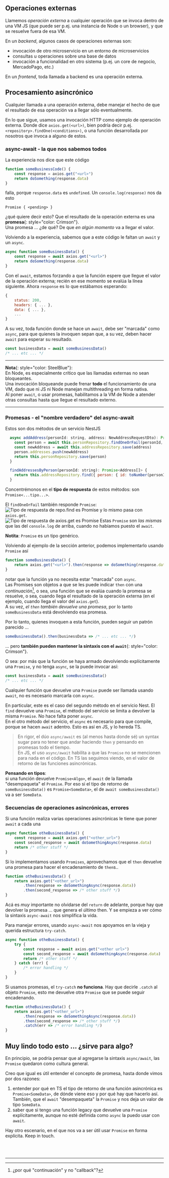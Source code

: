 ## Operaciones externas
Llamemos _operación externa_ a cualquier operación que se invoca dentro de una VM JS (que puede ser p.ej. una instancia de Node o un browser), y que se resuelve fuera de esa VM.

En un _backend_, algunos casos de operaciones externas son:
- invocación de otro microservicio en un entorno de microservicios
- consultas u operaciones sobre una base de datos
- invocación a funcionalidad en otro sistema (p.ej. un core de negocio, MercadoPago, etc.)

En un _frontend_, toda llamada a backend es una operación externa.


## Procesamiento asincrónico
Cualquier llamada a una operación externa, debe manejar el hecho de que el resultado de esa operación va a llegar sólo eventualmente.

En lo que sigue, usamos una invocación HTTP como ejemplo de operación externa. Donde dice `axios.get(<url>)`, bien podría decir p.ej. `<repository>.findOne(<conditions>)`, o una función desarrollada por nosotros que invoca a alguno de estos.

### async-await - la que nos sabemos todos
La experiencia nos dice que este código
``` javascript
function someBusinessCode() {
    const response = axios.get("<url>")
    return doSomething(response.data)
}
```
falla, porque `response.data` es `undefined`. Un `console.log(response)` nos da esto
```
Promise { <pending> }
``` 
¿qué quiere decir esto? Que el resultado de la operación externa es una **promesa**{: style="color: Crimson"}.  
Una promesa ... ¿de qué? De que _en algún momento_ va a llegar el valor. 

Volviendo a la experiencia, sabemos que a este código le faltan un `await` y un `async`.
``` javascript
async function someBusinessData() {
    const response = await axios.get("<url>")
    return doSomething(response.data)
}
```
Con el `await`, estamos forzando a que la función espere que llegue el valor de la operación externa; recién en ese momento se evalúa la línea siguiente. 
Ahora `response` es lo que estábamos esperando:
``` javascript
{
    status: 200,
    headers: { ... },
    data: { ... },
    ...
}
```
A su vez, toda función donde se hace un `await`, debe ser "marcada" como `async`, para que quienes la invoquen sepan que, a su vez, deben hacer `await` para esperar su resultado.
``` javascript
const businessData = await someBusinessData()
/* ... etc ... */
```

------
**Nota**{: style="color: SteelBlue"}:  
En Node, es especialmente crítico que las llamadas externas no sean bloqueantes.  
Una invocación bloqueande puede frenar **todo** el funcionamiento de una VM, dado que ni JS ni Node manejan multithreading en forma nativa.   
Al poner `await`, o usar promesas, habilitamos a la VM de Node a atender otras consultas hasta que llegue el resultado externo.

------


### Promesas - el "nombre verdadero" del async-await
Estos son dos métodos de un servicio NestJS
``` javascript
  async addAddress(personId: string, address: NewAddressRequestDto): Promise<Person> {
    const person = await this.personRepository.findOneOrFail(personId, { relations: ['addresses'] })
    const newAddress = await this.addressRepository.save(address)
    person.addresses.push(newAddress)
    return this.personRepository.save(person)
  }

  findAddressesByPerson(personId: string): Promise<Address[]> {
    return this.addressRepository.find({ person: { id: toNumber(personId) } })
  }
```
Concentrémonos en el **tipo de respuesta** de estos métodos: son `Promise<...tipo...>`. 

El `findOneOrFail` también responde `Promise`:
![Tipo de respuesta de `repo.find` es Promise](./images/find-type-promise.jpg)
y lo mismo pasa con `axios.get`.  
![Tipo de respuesta de `axios.get` es Promise](./images/axios-type-promise.jpg)
Estas `Promise` son _las mismas_ que las del `console.log` de arriba, cuando no habíamos puesto el `await`. 

**Notita**:
`Promise` es un tipo genérico.

Volviendo al ejemplo de la sección anterior, podemos implementarlo usando `Promise` así
``` javascript
function someBusinessData() {
    return axios.get("<url>").then(response => doSomething(response.data))
}
```
notar que la función ya no necesita estar "marcada" con `async`.  
Las Promises son objetos a que se les puede indicar `then` con una _continuación_[^1], o sea, una función que se evalúa cuando la promesa se resuelve, o sea, cuando llega el resultado de la operación externa (en el ejemplo, cuando llega el valor del `axios.get`).  
A su vez, _el `then` también devuelve una promesa_, por lo tanto `someBusinessData`  está devolviendo esa promesa.


Por lo tanto, quienes invoquen a esta función, pueden seguir un patrón parecido ...
``` javascript
someBusinessData().then(businessData => /* ... etc ... */)
```
... pero **también pueden mantener la sintaxis con el `await`**{: style="color: Crimson"}.  

O sea: por más que la función se haya armado devolviendo explícitamente una `Promise`, y no tenga `async`, se la puede invocar así:
``` javascript
const businessData = await someBusinessData()
/* ... etc ... */
```


Cualquier función que devuelve una `Promise` puede ser llamada usando `await`, no es necesario marcarla con `async`.  

En particular, este es el caso del segundo método en el servicio Nest. El `find` devuelve una `Promise`, el método del servicio se limita a devolver la misma `Promise`. No hace falta poner `async`.  
En el otro método del servicio, el `async` es necesario para que compile, porque se hacen `await` adentro. Esto es así en JS, y lo hereda TS.

> En rigor, el dúo `async/await` es (al menos hasta donde sé) un syntax sugar para no tener que andar haciendo `then` y pensando en promesas todo el tiempo.  
En JS, el uso `async/await` habilita a que las `Promise` no se mencionen para nada en el código. En TS las seguimos viendo, en el valor de retorno de las funciones asincrónicas.

**Pensando en tipos**:  
si una función devuelve `Promise<Algo>`, el `await` de la llamada "desempaqueta" el `Promise`. Por eso si el tipo de retorno de `someBusinessData()` es `Promise<SomeData>`, el de `await someBusinessData()` va a ser `SomeData`.


### Secuencias de operaciones asincrónicas, errores
Si una función realiza varias operaciones asincrónicas le tiene que poner `await` a cada una
``` javascript
async function otheBusinessData() {
    const response = await axios.get("<other_url>")
    const second_response = await doSomethingAsync(response.data)
    return /* other stuff */
}
```

Si lo implementamos usando `Promises`, aprovechamos que el `then` devuelve una promesa para hacer el encadenamiento de `then`s..
``` javascript
function otheBusinessData() {
    return axios.get("<other_url>")
        .then(response => doSomethingAsync(response.data))
        .then(second_response => /* other stuff */)
}
```
Acá es _muy_ importante no olvidarse del `return` de adelante, porque hay que devolver la promesa ... que genera el _último_ then. Y se empieza a ver cómo la sintaxis `async-await` nos simplifica la vida.

Para manejar errores, usando `async-await` nos apoyamos en la vieja y querida estructura `try-catch`.
``` javascript
async function otheBusinessData() {
    try {
        const response = await axios.get("<other url>")
        const second_response = await doSomethingAsync(response.data)
        return /* other stuff */
    } catch (err) {
        /* error handling */
    }
}
```

Si usamos promesas, el `try-catch` **no funciona**. Hay que decirle `.catch` al objeto `Promise`, esto me devuelve otra `Promise` que se puede seguir encadenando.
``` javascript
function otheBusinessData() {
    return axios.get("<other_url>")
        .then(response => doSomethingAsync(response.data))
        .then(second_response => /* other stuff */)
        .catch(err => /* error handling */)
}
```

## Muy lindo todo esto ... ¿sirve para algo?
En principio, se podría pensar que al agregarse la sintaxis `async/await`, las `Promise` quedaron como cultura general.

Creo que igual es útil entender el concepto de promesa, hasta donde vimos por dos razones:
1. entender por qué en TS el tipo de retorno de una función asincrónica es `Promise<SomeData>`, de dónde viene eso y por qué hay que hacerlo así. También, que el `await` "desempaqueta" la `Promise` y nos deja un valor de tipo `SomeData`.
1. saber que si tengo una función legacy que devuelve una `Promise` explícitamente, aunque no esté definida como `async` la puedo usar con `await`.

Hay otro escenario, en el que nos va a ser útil usar `Promise` en forma explícita. Keep in touch.

<br/><br>

-----
[^1]: ¿por qué "continuación" y no "callback"?